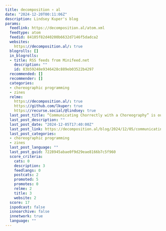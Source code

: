 ```yaml
---
title: decomposition ∘ al
date: "2024-12-20T00:11:06Z"
description: Lindsey Kuper's blog
params:
  feedlink: https://decomposition.al/atom.xml
  feedtype: atom
  feedid: 84105f82d40200b6632d7146f5dadca2
  websites:
    https://decomposition.al/: true
  blogrolls: []
  in_blogrolls:
  - title: RSS feeds from Minifeed.net
    description: ""
    id: 83b59248e9346428c889eb03522b4297
  recommended: []
  recommender: []
  categories:
  - choreographic programming
  - zines
  relme:
    https://decomposition.al/: true
    https://github.com/lkuper: true
    https://recurse.social/@lindsey: true
  last_post_title: “Communicating Chorrectly with a Choreography” is out!
  last_post_description: ""
  last_post_date: "2024-12-05T17:40:00Z"
  last_post_link: https://decomposition.al/blog/2024/12/05/communicating-chorrectly-with-a-choreography-is-out/
  last_post_categories:
  - choreographic programming
  - zines
  last_post_language: ""
  last_post_guid: 7228945abae0f9d29eae8166b7c5f960
  score_criteria:
    cats: 0
    description: 3
    feedlangs: 0
    postcats: 2
    promoted: 5
    promotes: 0
    relme: 2
    title: 3
    website: 2
  score: 17
  ispodcast: false
  isnoarchive: false
  innetwork: true
  language: ""
---
```

